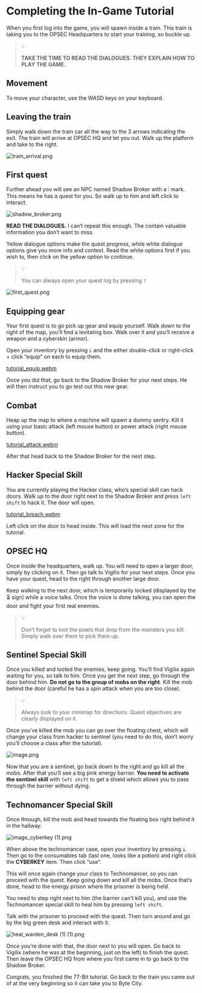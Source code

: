 # Completing the In-Game Tutorial

When you first log into the game, you will spawn inside a train. This train is taking you to the OPSEC Headquarters to start your training, so buckle up.

> 💡
> 
> **TAKE THE TIME TO READ THE DIALOGUES. THEY EXPLAIN HOW TO PLAY THE GAME.**


## Movement

To move your character, use the WASD keys on your keyboard.

## Leaving the train

Simply walk down the train car all the way to the 3 arrows indicating the exit. The train will arrive at OPSEC HQ and let you out. Walk up the platform and take to the right. 

![train_arrival.png](/content/tutorial/train_arrival.png)

## First quest

Further ahead you will see an NPC named Shadow Broker with a ❕ mark. This means he has a quest for you. So walk up to him and left click to interact.

![shadow_broker.png](/content/tutorial/shadow_broker.png)

**READ THE DIALOGUES.** I can’t repeat this enough. The contain valuable information you don’t want to miss.

Yellow dialogue options make the quest progress, while white dialogue options give you more info and context. Read the white options first if you wish to, then click on the yellow option to continue.

> 💡
> 
> You can always open your quest log by pressing `?`

![first_quest.png](/content/tutorial/first_quest.png)

## Equipping gear

Your first quest is to go pick up gear and equip yourself. Walk down to the right of the map, you’ll find a levitating box. Walk over it and you’ll receive a weapon and a cyberskin (armor). 

Open your inventory by pressing `i` and the either double-click or right-click + click “equip” on each to equip them.

[tutorial_equip.webm](/content/tutorial/tutorial_equip.webm)

Once you did that, go back to the Shadow Broker for your next steps. He will then instruct you to go test out this new gear.

## Combat

Heap up the map to where a machine will spawn a dummy sentry. Kill it using your basic attack (left mouse button) or power attack (right mouse button).

[tutorial_attack.webm](/content/tutorial/tutorial_attack.webm)

After that head back to the Shadow Broker for the next step.

## Hacker Special Skill

You are currently playing the Hacker class, who’s special skill can hack doors. Walk up to the door right next to the Shadow Broker and press `left shift`  to hack it. The door will open.

[tutorial_breach.webm](/content/tutorial/tutorial_breach.webm)

Left click on the door to head inside. This will load the next zone for the tutorial.

## OPSEC HQ

Once inside the headquarters, walk up. You will need to open a larger door, simply by clicking on it. Then go talk to Vigilix for your next steps. Once you have your quest, head to the right through another large door.

Keep walking to the next door, which is temporarily locked (displayed by the ⏳ sign) while a voice talks. Once the voice is done talking, you can open the door and fight your first real enemies.

> 💡
> 
> Don’t forget to loot the pixels that drop from the monsters you kill. Simply walk over them to pick them up.

## Sentinel Special Skill

Once you killed and looted the enemies, keep going. You’ll find Vigilix again waiting for you, so talk to him. Once you get the next step, go through the door behind him. **Do not go to the group of mobs on the right**. Kill the mob behind the door (careful he has a spin attack when you are too close).

> 💡
> 
> Always look to your minimap for directions. Quest objectives are clearly displayed on it.

Once you’ve killed the mob you can go over the floating chest, which will change your class from hacker to sentinel (you need to do this, don’t worry you’ll choose a class after the tutorial).

![image.png](/content/tutorial/image.png)

Now that you are a sentinel, go back down to the right and go kill all the mobs. After that you’ll see a big pink energy barrier. **You need to activate the sentinel skill** with `left shift` to get a shield which allows you to pass through the barrier without dying.

## Technomancer Special Skill

Once through, kill the mob and head towards the floating box right behind it in the hallway.

![image_cyberkey (1).png](/content/tutorial/54e9d27b-7212-4dbf-8ab8-042b5a0454df.png)

When above the technomancer case, open your inventory by pressing `i`. Then go to the consumables tab (last one, looks like a potion) and right click the **CYBERKEY** item. Then click “use”.

This will once again change your class to Technomancer, so you can proceed with the quest. Keep going down and kill all the mobs. Once that’s done, head to the energy prison where the prisoner is being held.

You need to step right next to him (the barrier can’t kill you), and use the Technomancer special skill to heal him by pressing `left shift`.

Talk with the prisoner to proceed with the quest. Then turn around and go by the big green desk and interact with it.

![heal_warden_desk (1) (1).png](/content/tutorial/955c9478-73dd-46b2-aeab-769b32ffa90c.png)

Once you’re done with that, the door next to you will open. Go back to Vigilix (where he was at the beginning, just on the left) to finish the quest. Then leave the OPSEC HQ from where you first came in to go back to the Shadow Broker.

Congrats, you finished the 77-Bit tutorial. Go back to the train you came out of at the very beginning so it can take you to Byte City.